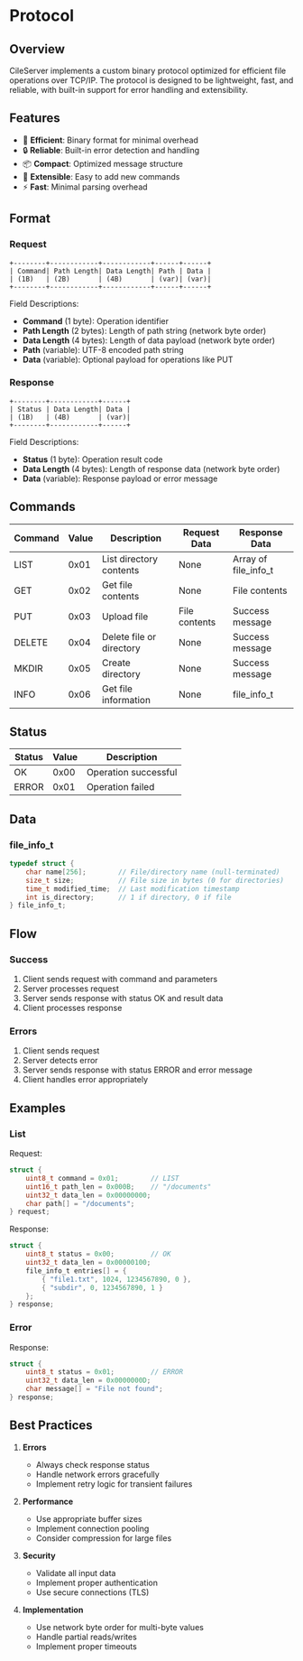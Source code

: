 # Protocol

## Overview

CileServer implements a custom binary protocol optimized for efficient file operations over TCP/IP. The protocol is designed to be lightweight, fast, and reliable, with built-in support for error handling and extensibility.

## Features

- 🚀 **Efficient**: Binary format for minimal overhead
- 🔒 **Reliable**: Built-in error detection and handling
- 📦 **Compact**: Optimized message structure
- 🔄 **Extensible**: Easy to add new commands
- ⚡ **Fast**: Minimal parsing overhead

## Format

### Request

```
+--------+------------+------------+------+------+
| Command| Path Length| Data Length| Path | Data |
| (1B)   | (2B)       | (4B)       | (var)| (var)|
+--------+------------+------------+------+------+
```

Field Descriptions:
- **Command** (1 byte): Operation identifier
- **Path Length** (2 bytes): Length of path string (network byte order)
- **Data Length** (4 bytes): Length of data payload (network byte order)
- **Path** (variable): UTF-8 encoded path string
- **Data** (variable): Optional payload for operations like PUT

### Response

```
+--------+------------+------+
| Status | Data Length| Data |
| (1B)   | (4B)       | (var)|
+--------+------------+------+
```

Field Descriptions:
- **Status** (1 byte): Operation result code
- **Data Length** (4 bytes): Length of response data (network byte order)
- **Data** (variable): Response payload or error message

## Commands

| Command | Value | Description                   | Request Data                | Response Data               |
|---------|-------|-------------------------------|----------------------------|----------------------------|
| LIST    | 0x01  | List directory contents       | None                       | Array of file_info_t       |
| GET     | 0x02  | Get file contents             | None                       | File contents              |
| PUT     | 0x03  | Upload file                   | File contents              | Success message            |
| DELETE  | 0x04  | Delete file or directory      | None                       | Success message            |
| MKDIR   | 0x05  | Create directory              | None                       | Success message            |
| INFO    | 0x06  | Get file information          | None                       | file_info_t                |

## Status

| Status | Value | Description                   |
|--------|-------|-------------------------------|
| OK     | 0x00  | Operation successful          |
| ERROR  | 0x01  | Operation failed              |

## Data

### file_info_t

```c
typedef struct {
    char name[256];        // File/directory name (null-terminated)
    size_t size;           // File size in bytes (0 for directories)
    time_t modified_time;  // Last modification timestamp
    int is_directory;      // 1 if directory, 0 if file
} file_info_t;
```

## Flow

### Success

1. Client sends request with command and parameters
2. Server processes request
3. Server sends response with status OK and result data
4. Client processes response

### Errors

1. Client sends request
2. Server detects error
3. Server sends response with status ERROR and error message
4. Client handles error appropriately

## Examples

### List

Request:
```c
struct {
    uint8_t command = 0x01;        // LIST
    uint16_t path_len = 0x000B;    // "/documents"
    uint32_t data_len = 0x00000000;
    char path[] = "/documents";
} request;
```

Response:
```c
struct {
    uint8_t status = 0x00;         // OK
    uint32_t data_len = 0x00000100;
    file_info_t entries[] = {
        { "file1.txt", 1024, 1234567890, 0 },
        { "subdir", 0, 1234567890, 1 }
    };
} response;
```

### Error

Response:
```c
struct {
    uint8_t status = 0x01;         // ERROR
    uint32_t data_len = 0x0000000D;
    char message[] = "File not found";
} response;
```

## Best Practices

1. **Errors**
   - Always check response status
   - Handle network errors gracefully
   - Implement retry logic for transient failures

2. **Performance**
   - Use appropriate buffer sizes
   - Implement connection pooling
   - Consider compression for large files

3. **Security**
   - Validate all input data
   - Implement proper authentication
   - Use secure connections (TLS)

4. **Implementation**
   - Use network byte order for multi-byte values
   - Handle partial reads/writes
   - Implement proper timeouts 